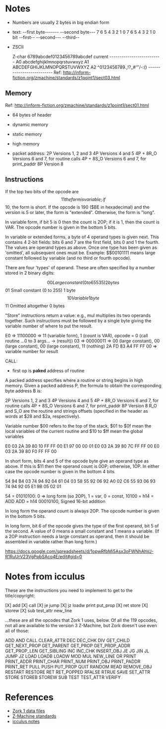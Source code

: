 
# Notes

 - Numbers are usually 2 bytes in big endian form
 
 - text:
	--first byte-------   --second byte---
    7    6 5 4 3 2  1 0   7 6 5  4 3 2 1 0
    bit  --first--  --second---  --third--

 - ZSCII
 
   Z-char 6789abcdef0123456789abcdef
current   --------------------------
  A0      abcdefghijklmnopqrstuvwxyz
  A1      ABCDEFGHIJKLMNOPQRSTUVWXYZ
  A2       ^0123456789.,!?_#'"/\-:()
          --------------------------
Ref: http://inform-fiction.org/zmachine/standards/z1point1/sect03.html

## Memory

Ref: http://inform-fiction.org/zmachine/standards/z1point1/sect01.html

 - 64 bytes of header
 - dynamic memory
 - static memory
 - high memory
 
 - packet address:
  2P           Versions 1, 2 and 3
  4P           Versions 4 and 5
  4P + 8R_O    Versions 6 and 7, for routine calls
  4P + 8S_O    Versions 6 and 7, for print_paddr
  8P           Version 8

## Instructions

 If the top two bits of the opcode are $$11 the form is variable; if $$10, the form is short. If the opcode is 190 ($BE in hexadecimal) and the version is 5 or later, the form is "extended". Otherwise, the form is "long".
 
 In variable form, if bit 5 is 0 then the count is 2OP; if it is 1, then the count is VAR. The opcode number is given in the bottom 5 bits.
 
 In variable or extended forms, a byte of 4 operand types is given next. This contains 4 2-bit fields: bits 6 and 7 are the first field, bits 0 and 1 the fourth. The values are operand types as above. Once one type has been given as 'omitted', all subsequent ones must be. Example: $$00101111 means large constant followed by variable (and no third or fourth opcode).
 
 There are four 'types' of operand. These are often specified by a number stored in 2 binary digits:

  $$00    Large constant (0 to 65535)    2 bytes
  $$01    Small constant (0 to 255)      1 byte
  $$10    Variable                       1 byte
  $$11    Omitted altogether             0 bytes
  
 "Store" instructions return a value: e.g., mul multiplies its two operands together. Such instructions must be followed by a single byte giving the variable number of where to put the result.
 
E0 => 11100000 => 11 (variable form), 1 (count is VAR), opcode = 0 (call routine ...0 to 3 args... -> (result))
03 => 00000011 => 00 (large constant), 00 (large constant), 00 (large constant), 11 (nothing)
2A FD
83 A4
FF FF
00 => variable number for result

CALL:

 - first op is **paked** address of routine
 
 A packed address specifies where a routine or string begins in high memory. Given a packed address P, the formula to obtain the corresponding byte address B is:

  2P           Versions 1, 2 and 3
  4P           Versions 4 and 5
  4P + 8R_O    Versions 6 and 7, for routine calls
  4P + 8S_O    Versions 6 and 7, for print_paddr
  8P           Version 8
R_O and S_O are the routine and strings offsets (specified in the header as words at $28 and $2a, respectively).


Variable number $00 refers to the top of the stack, $01 to $0f mean the local variables of the current routine and $10 to $ff mean the global variables


E0 03 2A 39 80 10 FF FF
00 E1 97 00 00 01 E0 03
2A 39 80 7C FF FF 00 E0
03 2A 39 80 F0 FF FF 00

In short form, bits 4 and 5 of the opcode byte give an operand type as above. If this is $11 then the operand count is 0OP; otherwise, 1OP. In either case the opcode number is given in the bottom 4 bits.

54 94 B4 03 74 94 92 04
61 04 03 58 55 92 06 92
A0 02 C6 55 93 06 93 74
94 92 05 E1 9B 05 02 01

54 = 01010100: 0 => long form (so 2OP), 1 = var, 0 = const, 10100 = h14 = ADD
ADD = h14 00010100, Signed 16-bit addition

In long form the operand count is always 2OP. The opcode number is given in the bottom 5 bits.

In long form, bit 6 of the opcode gives the type of the first operand, bit 5 of the second.
A value of 0 means a small constant and 1 means a variable. (If a 2OP instruction needs a
large constant as operand, then it should be assembled in variable rather than long form.)


https://docs.google.com/spreadsheets/d/1opwRfbMi5Asx3oFWNhAhVJ-R1RuUrV23VgPpbSAco4E/edit#gid=0


# Notes from icculus

These are the instructions you need to implement to get to the title/copyright:

[X] add
[X] call
[X] je
jump
[X] jz
loadw
print
put_prop
[X] ret
store
[X] storew
[X] sub
test_attr
new_line

...these are all the opcodes that Zork 1 uses, below. Of all the 119 opcodes,
not all are available to the version 3 Z-Machine, but Zork doesn't use even
all of those:

ADD
AND
CALL
CLEAR_ATTR
DEC
DEC_CHK
DIV
GET_CHILD
GET_NEXT_PROP
GET_PARENT
GET_PROP
GET_PROP_ADDR
GET_PROP_LEN
GET_SIBLING
INC
INC_CHK
INSERT_OBJ
JE
JG
JIN
JL
JUMP
JZ
LOAD
LOADB
LOADW
MOD
MUL
NEW_LINE
OR
PRINT
PRINT_ADDR
PRINT_CHAR
PRINT_NUM
PRINT_OBJ
PRINT_PADDR
PRINT_RET
PULL
PUSH
PUT_PROP
QUIT
RANDOM
READ
REMOVE_OBJ
RESTART
RESTORE
RET
RET_POPPED
RFALSE
RTRUE
SAVE
SET_ATTR
STORE
STOREB
STOREW
SUB
TEST
TEST_ATTR
VERIFY


# References

 - [Zork 1 data files](https://github.com/the-infocom-files/zork1)
 - [Z-Machine standards](http://inform-fiction.org/zmachine/standards/)
 - [icculus notes](https://github.com/icculus/mojozork/blob/3c486a9e11a6959afdd6ede9e65f2c8cbf33e5d3/notes.txt#L2-L17)
